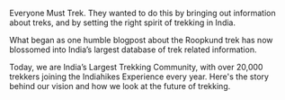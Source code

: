 Everyone Must Trek. They wanted to do this by bringing out information about treks, and by setting the right spirit of trekking in India.

What began as one humble blogpost about the Roopkund trek has now blossomed into India’s largest database of trek related information.

Today, we are India’s Largest Trekking Community, with over 20,000 trekkers joining the Indiahikes Experience every year. Here's the story behind our vision and how we look at the future of trekking.
